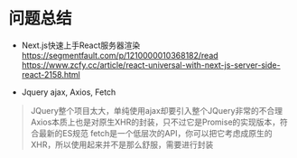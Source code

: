 # 问题总结
* Next.js快速上手React服务器渲染
https://segmentfault.com/p/1210000010368182/read
https://www.zcfy.cc/article/react-universal-with-next-js-server-side-react-2158.html

* Jquery ajax, Axios, Fetch
> JQuery整个项目太大，单纯使用ajax却要引入整个JQuery非常的不合理
> Axios本质上也是对原生XHR的封装，只不过它是Promise的实现版本，符合最新的ES规范
> fetch是一个低层次的API，你可以把它考虑成原生的XHR，所以使用起来并不是那么舒服，需要进行封装